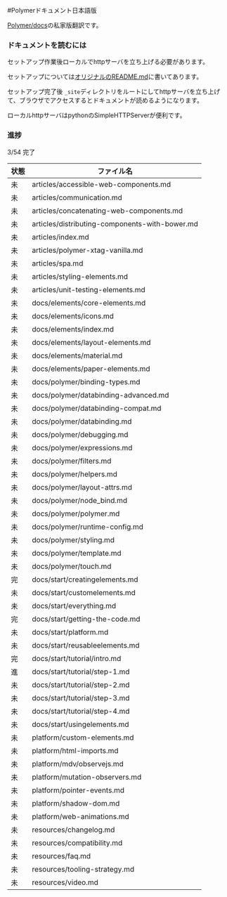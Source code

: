 #Polymerドキュメント日本語版

[Polymer/docs](https://github.com/Polymer/docs)の私家版翻訳です。

### ドキュメントを読むには
セットアップ作業後ローカルでhttpサーバを立ち上げる必要があります。

セットアップについては[オリジナルのREADME.md](./docs_ja/README.md)に書いてあります。

セットアップ完了後 ``_site``ディレクトリをルートにしてhttpサーバを立ち上げて、ブラウザでアクセスするとドキュメントが読めるようになります。

ローカルhttpサーバはpythonのSimpleHTTPServerが便利です。

### 進捗

3/54 完了

| 状態 | ファイル名 |
|----|--------------------------------------|
| 未 | articles/accessible-web-components.md |
| 未 | articles/communication.md |
| 未 | articles/concatenating-web-components.md |
| 未 | articles/distributing-components-with-bower.md |
| 未 | articles/index.md |
| 未 | articles/polymer-xtag-vanilla.md |
| 未 | articles/spa.md |
| 未 | articles/styling-elements.md |
| 未 | articles/unit-testing-elements.md |
| 未 | docs/elements/core-elements.md |
| 未 | docs/elements/icons.md |
| 未 | docs/elements/index.md |
| 未 | docs/elements/layout-elements.md |
| 未 | docs/elements/material.md |
| 未 | docs/elements/paper-elements.md |
| 未 | docs/polymer/binding-types.md |
| 未 | docs/polymer/databinding-advanced.md |
| 未 | docs/polymer/databinding-compat.md |
| 未 | docs/polymer/databinding.md |
| 未 | docs/polymer/debugging.md |
| 未 | docs/polymer/expressions.md |
| 未 | docs/polymer/filters.md |
| 未 | docs/polymer/helpers.md |
| 未 | docs/polymer/layout-attrs.md |
| 未 | docs/polymer/node_bind.md |
| 未 | docs/polymer/polymer.md |
| 未 | docs/polymer/runtime-config.md |
| 未 | docs/polymer/styling.md |
| 未 | docs/polymer/template.md |
| 未 | docs/polymer/touch.md |
| 完 | docs/start/creatingelements.md |
| 未 | docs/start/customelements.md |
| 未 | docs/start/everything.md |
| 完 | docs/start/getting-the-code.md |
| 未 | docs/start/platform.md |
| 未 | docs/start/reusableelements.md |
| 完 | docs/start/tutorial/intro.md |
| 進 | docs/start/tutorial/step-1.md |
| 未 | docs/start/tutorial/step-2.md |
| 未 | docs/start/tutorial/step-3.md |
| 未 | docs/start/tutorial/step-4.md |
| 未 | docs/start/usingelements.md |
| 未 | platform/custom-elements.md |
| 未 | platform/html-imports.md |
| 未 | platform/mdv/observejs.md |
| 未 | platform/mutation-observers.md |
| 未 | platform/pointer-events.md |
| 未 | platform/shadow-dom.md |
| 未 | platform/web-animations.md |
| 未 | resources/changelog.md |
| 未 | resources/compatibility.md |
| 未 | resources/faq.md |
| 未 | resources/tooling-strategy.md |
| 未 | resources/video.md |
